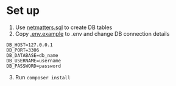 # Set up
1. Use [netmatters.sql](netmatters.sql) to create DB tables
2. Copy [.env.example](.env.example) to .env and change DB connection details

```env
DB_HOST=127.0.0.1
DB_PORT=3306
DB_DATABASE=db_name
DB_USERNAME=username
DB_PASSWORD=password
```
3. Run ```composer install```
